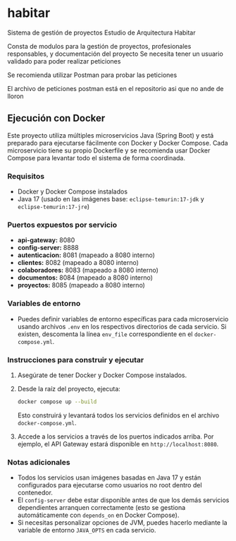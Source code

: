 # habitar


Sistema de gestión de proyectos Estudio de Arquitectura Habitar 

Consta de modulos para la gestión de proyectos, profesionales responsables, y documentación del proyecto
Se necesita tener un usuario validado para poder realizar peticiones

Se recomienda utilizar Postman para probar las peticiones

El archivo de peticiones postman está en el repositorio asi que no ande de lloron 

## Ejecución con Docker

Este proyecto utiliza múltiples microservicios Java (Spring Boot) y está preparado para ejecutarse fácilmente con Docker y Docker Compose. Cada microservicio tiene su propio Dockerfile y se recomienda usar Docker Compose para levantar todo el sistema de forma coordinada.

### Requisitos
- Docker y Docker Compose instalados
- Java 17 (usado en las imágenes base: `eclipse-temurin:17-jdk` y `eclipse-temurin:17-jre`)

### Puertos expuestos por servicio
- **api-gateway:** 8080
- **config-server:** 8888
- **autenticacion:** 8081 (mapeado a 8080 interno)
- **clientes:** 8082 (mapeado a 8080 interno)
- **colaboradores:** 8083 (mapeado a 8080 interno)
- **documentos:** 8084 (mapeado a 8080 interno)
- **proyectos:** 8085 (mapeado a 8080 interno)

### Variables de entorno
- Puedes definir variables de entorno específicas para cada microservicio usando archivos `.env` en los respectivos directorios de cada servicio. Si existen, descomenta la línea `env_file` correspondiente en el `docker-compose.yml`.

### Instrucciones para construir y ejecutar
1. Asegúrate de tener Docker y Docker Compose instalados.
2. Desde la raíz del proyecto, ejecuta:

   ```sh
   docker compose up --build
   ```

   Esto construirá y levantará todos los servicios definidos en el archivo `docker-compose.yml`.

3. Accede a los servicios a través de los puertos indicados arriba. Por ejemplo, el API Gateway estará disponible en `http://localhost:8080`.

### Notas adicionales
- Todos los servicios usan imágenes basadas en Java 17 y están configurados para ejecutarse como usuarios no root dentro del contenedor.
- El `config-server` debe estar disponible antes de que los demás servicios dependientes arranquen correctamente (esto se gestiona automáticamente con `depends_on` en Docker Compose).
- Si necesitas personalizar opciones de JVM, puedes hacerlo mediante la variable de entorno `JAVA_OPTS` en cada servicio.

